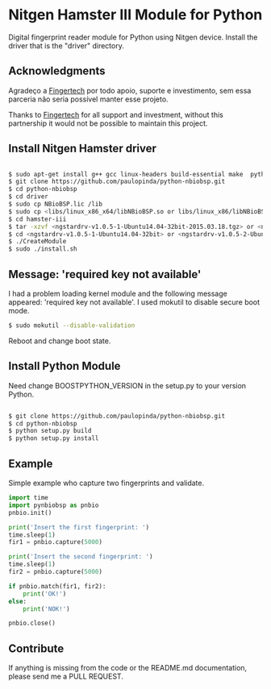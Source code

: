 # Nitgen Hamster III Module for Python

Digital fingerprint reader module for Python using Nitgen device.
Install the driver that is the "driver" directory.

## Acknowledgments

Agradeço a [Fingertech](http://www.fingertech.com.br) por todo apoio, suporte e investimento, 
sem essa parceria não seria possível manter esse projeto.
<br />

Thanks to [Fingertech](http://www.fingertech.com.br) for all support and investment,
without this partnership it would not be possible to maintain this project.


## Install Nitgen Hamster driver

```bash

$ sudo apt-get install g++ gcc linux-headers build-essential make  python-dev autotools-dev libicu-dev libbz2-dev libboost-all-dev libboost-python-dev
$ git clone https://github.com/paulopinda/python-nbiobsp.git
$ cd python-nbiobsp
$ cd driver
$ sudo cp NBioBSP.lic /lib
$ sudo cp <libs/linux_x86_x64/libNBioBSP.so or libs/linux_x86/libNBioBSP.so> /lib
$ cd hamster-iii
$ tar -xzvf <ngstardrv-v1.0.5-1-Ubuntu14.04-32bit-2015.03.18.tgz> or <ngstardrv-v1.0.5-2-Ubuntu14.04-64bit-2015.03.30.tgz>
$ cd <ngstardrv-v1.0.5-1-Ubuntu14.04-32bit> or <ngstardrv-v1.0.5-2-Ubuntu14.04-64bit>
$ ./CreateModule
$ sudo ./install.sh

```

## Message: 'required key not available'

I had a problem loading kernel module and the following message appeared: 
'required key not available'. I used mokutil to disable secure boot mode.

```bash
$ sudo mokutil --disable-validation
```

Reboot and change boot state.


## Install Python Module

Need change BOOSTPYTHON_VERSION in the setup.py to your version Python. 

```bash

$ git clone https://github.com/paulopinda/python-nbiobsp.git
$ cd python-nbiobsp
$ python setup.py build
$ python setup.py install

```

## Example

Simple example who capture two fingerprints and validate.

```python
import time
import pynbiobsp as pnbio
pnbio.init()

print('Insert the first fingerprint: ')
time.sleep(1)
fir1 = pnbio.capture(5000)

print('Insert the second fingerprint: ')
time.sleep(1)
fir2 = pnbio.capture(5000)

if pnbio.match(fir1, fir2):
    print('OK!')
else:
    print('NOK!')

pnbio.close()
```

## Contribute

If anything is missing from the code or the README.md documentation, please send me a PULL REQUEST.